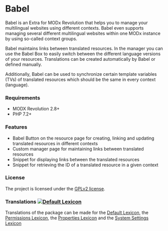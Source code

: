 # Babel

Babel is an Extra for MODx Revolution that helps you to manage your multilingual
websites using different contexts. Babel even supports managing several
different multilingual websites within one MODx instance by using so-called
context groups.

Babel maintains links between translated resources. In the manager you can use
the Babel Box to easily switch between the different language versions of your
resources. Translations can be created automatically by Babel or defined
manually.

Additionally, Babel can be used to synchronize certain template variables (TVs)
of translated resources which should be the same in every context (language).

### Requirements

* MODX Revolution 2.8+
* PHP 7.2+

### Features

* Babel Button on the resource page for creating, linking and updating
  translated resources in different contexts
* Custom manager page for maintaining links between translated resources
* Snippet for displaying links between the translated resources
* Snippet for retrieving the ID of a translated resource in a given context

### License

The project is licensed under the [GPLv2 license](https://github.com/mikrobi/babel/LICENSE.md).

### Translations [![Default Lexicon](https://hosted.weblate.org/widget/modx-extras/babel/standard/svg-badge.svg)](https://hosted.weblate.org/projects/modx-extras/babel/)

Translations of the package can be made for the [Default Lexicon](https://hosted.weblate.org/projects/modx-extras/babel/standard/), the [Permissions Lexicon](https://hosted.weblate.org/projects/modx-extras/babel/permissions/), the [Properties Lexicon](https://hosted.weblate.org/projects/modx-extras/babel/properties/) and the [System Settings Lexicon](https://hosted.weblate.org/projects/modx-extras/babel/system-settings/)

